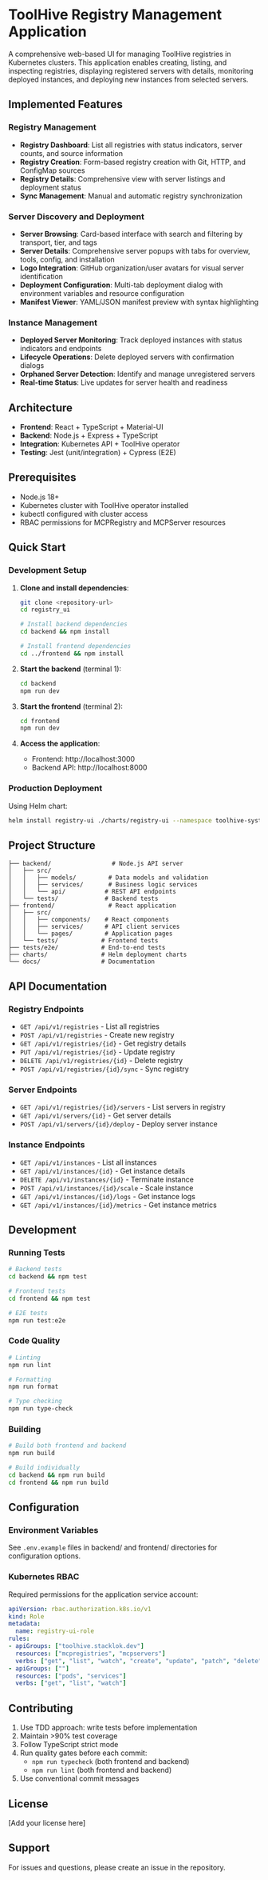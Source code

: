 # ToolHive Registry Management Application

A comprehensive web-based UI for managing ToolHive registries in Kubernetes clusters. This application enables creating, listing, and inspecting registries, displaying registered servers with details, monitoring deployed instances, and deploying new instances from selected servers.

## Implemented Features

### Registry Management
- **Registry Dashboard**: List all registries with status indicators, server counts, and source information
- **Registry Creation**: Form-based registry creation with Git, HTTP, and ConfigMap sources
- **Registry Details**: Comprehensive view with server listings and deployment status
- **Sync Management**: Manual and automatic registry synchronization

### Server Discovery and Deployment
- **Server Browsing**: Card-based interface with search and filtering by transport, tier, and tags
- **Server Details**: Comprehensive server popups with tabs for overview, tools, config, and installation
- **Logo Integration**: GitHub organization/user avatars for visual server identification
- **Deployment Configuration**: Multi-tab deployment dialog with environment variables and resource configuration
- **Manifest Viewer**: YAML/JSON manifest preview with syntax highlighting

### Instance Management
- **Deployed Server Monitoring**: Track deployed instances with status indicators and endpoints
- **Lifecycle Operations**: Delete deployed servers with confirmation dialogs
- **Orphaned Server Detection**: Identify and manage unregistered servers
- **Real-time Status**: Live updates for server health and readiness

## Architecture

- **Frontend**: React + TypeScript + Material-UI
- **Backend**: Node.js + Express + TypeScript
- **Integration**: Kubernetes API + ToolHive operator
- **Testing**: Jest (unit/integration) + Cypress (E2E)

## Prerequisites

- Node.js 18+
- Kubernetes cluster with ToolHive operator installed
- kubectl configured with cluster access
- RBAC permissions for MCPRegistry and MCPServer resources

## Quick Start

### Development Setup

1. **Clone and install dependencies**:
   ```bash
   git clone <repository-url>
   cd registry_ui

   # Install backend dependencies
   cd backend && npm install

   # Install frontend dependencies
   cd ../frontend && npm install
   ```

2. **Start the backend** (terminal 1):
   ```bash
   cd backend
   npm run dev
   ```

3. **Start the frontend** (terminal 2):
   ```bash
   cd frontend
   npm run dev
   ```

4. **Access the application**:
   - Frontend: http://localhost:3000
   - Backend API: http://localhost:8000

### Production Deployment

Using Helm chart:
```bash
helm install registry-ui ./charts/registry-ui --namespace toolhive-system
```

## Project Structure

```
├── backend/                 # Node.js API server
│   ├── src/
│   │   ├── models/         # Data models and validation
│   │   ├── services/       # Business logic services
│   │   └── api/           # REST API endpoints
│   └── tests/             # Backend tests
├── frontend/               # React application
│   ├── src/
│   │   ├── components/    # React components
│   │   ├── services/      # API client services
│   │   └── pages/         # Application pages
│   └── tests/            # Frontend tests
├── tests/e2e/            # End-to-end tests
├── charts/               # Helm deployment charts
└── docs/                 # Documentation
```

## API Documentation

### Registry Endpoints

- `GET /api/v1/registries` - List all registries
- `POST /api/v1/registries` - Create new registry
- `GET /api/v1/registries/{id}` - Get registry details
- `PUT /api/v1/registries/{id}` - Update registry
- `DELETE /api/v1/registries/{id}` - Delete registry
- `POST /api/v1/registries/{id}/sync` - Sync registry

### Server Endpoints

- `GET /api/v1/registries/{id}/servers` - List servers in registry
- `GET /api/v1/servers/{id}` - Get server details
- `POST /api/v1/servers/{id}/deploy` - Deploy server instance

### Instance Endpoints

- `GET /api/v1/instances` - List all instances
- `GET /api/v1/instances/{id}` - Get instance details
- `DELETE /api/v1/instances/{id}` - Terminate instance
- `POST /api/v1/instances/{id}/scale` - Scale instance
- `GET /api/v1/instances/{id}/logs` - Get instance logs
- `GET /api/v1/instances/{id}/metrics` - Get instance metrics

## Development

### Running Tests

```bash
# Backend tests
cd backend && npm test

# Frontend tests
cd frontend && npm test

# E2E tests
npm run test:e2e
```

### Code Quality

```bash
# Linting
npm run lint

# Formatting
npm run format

# Type checking
npm run type-check
```

### Building

```bash
# Build both frontend and backend
npm run build

# Build individually
cd backend && npm run build
cd frontend && npm run build
```

## Configuration

### Environment Variables

See `.env.example` files in backend/ and frontend/ directories for configuration options.

### Kubernetes RBAC

Required permissions for the application service account:

```yaml
apiVersion: rbac.authorization.k8s.io/v1
kind: Role
metadata:
  name: registry-ui-role
rules:
- apiGroups: ["toolhive.stacklok.dev"]
  resources: ["mcpregistries", "mcpservers"]
  verbs: ["get", "list", "watch", "create", "update", "patch", "delete"]
- apiGroups: [""]
  resources: ["pods", "services"]
  verbs: ["get", "list", "watch"]
```

## Contributing

1. Use TDD approach: write tests before implementation
2. Maintain >90% test coverage
3. Follow TypeScript strict mode
4. Run quality gates before each commit:
   - `npm run typecheck` (both frontend and backend)
   - `npm run lint` (both frontend and backend)
5. Use conventional commit messages

## License

[Add your license here]

## Support

For issues and questions, please create an issue in the repository.